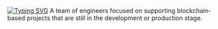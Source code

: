 [![Typing SVG](https://readme-typing-svg.herokuapp.com?font=Fira+Code&pause=1000&width=700&lines=Nokogiri+Services)](https://git.io/typing-svg)
A team of engineers focused on supporting blockchain-based projects that are still in the development or production stage.
